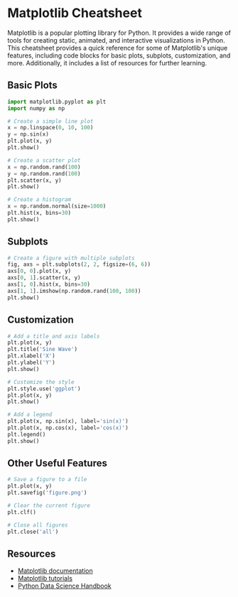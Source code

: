 # Matplotlib Cheatsheet

Matplotlib is a popular plotting library for Python. It provides a wide range of tools for creating static, animated, and interactive visualizations in Python. This cheatsheet provides a quick reference for some of Matplotlib's unique features, including code blocks for basic plots, subplots, customization, and more. Additionally, it includes a list of resources for further learning.

## Basic Plots

```python
import matplotlib.pyplot as plt
import numpy as np

# Create a simple line plot
x = np.linspace(0, 10, 100)
y = np.sin(x)
plt.plot(x, y)
plt.show()

# Create a scatter plot
x = np.random.rand(100)
y = np.random.rand(100)
plt.scatter(x, y)
plt.show()

# Create a histogram
x = np.random.normal(size=1000)
plt.hist(x, bins=30)
plt.show()
```

## Subplots

```python
# Create a figure with multiple subplots
fig, axs = plt.subplots(2, 2, figsize=(6, 6))
axs[0, 0].plot(x, y)
axs[0, 1].scatter(x, y)
axs[1, 0].hist(x, bins=30)
axs[1, 1].imshow(np.random.rand(100, 100))
plt.show()
```

## Customization

```python
# Add a title and axis labels
plt.plot(x, y)
plt.title('Sine Wave')
plt.xlabel('X')
plt.ylabel('Y')
plt.show()

# Customize the style
plt.style.use('ggplot')
plt.plot(x, y)
plt.show()

# Add a legend
plt.plot(x, np.sin(x), label='sin(x)')
plt.plot(x, np.cos(x), label='cos(x)')
plt.legend()
plt.show()
```

## Other Useful Features

```python
# Save a figure to a file
plt.plot(x, y)
plt.savefig('figure.png')

# Clear the current figure
plt.clf()

# Close all figures
plt.close('all')
```

## Resources

- [Matplotlib documentation](https://matplotlib.org/stable/contents.html)
- [Matplotlib tutorials](https://matplotlib.org/stable/tutorials/index.html)
- [Python Data Science Handbook](https://jakevdp.github.io/PythonDataScienceHandbook/index.html)